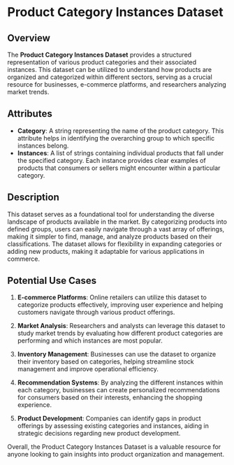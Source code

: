# Product Category Instances Dataset

## Overview
The **Product Category Instances Dataset** provides a structured representation of various product categories and their associated instances. This dataset can be utilized to understand how products are organized and categorized within different sectors, serving as a crucial resource for businesses, e-commerce platforms, and researchers analyzing market trends.

## Attributes
- **Category**: A string representing the name of the product category. This attribute helps in identifying the overarching group to which specific instances belong.
- **Instances**: A list of strings containing individual products that fall under the specified category. Each instance provides clear examples of products that consumers or sellers might encounter within a particular category.

## Description
This dataset serves as a foundational tool for understanding the diverse landscape of products available in the market. By categorizing products into defined groups, users can easily navigate through a vast array of offerings, making it simpler to find, manage, and analyze products based on their classifications. The dataset allows for flexibility in expanding categories or adding new products, making it adaptable for various applications in commerce.

## Potential Use Cases
1. **E-commerce Platforms**: Online retailers can utilize this dataset to categorize products effectively, improving user experience and helping customers navigate through various product offerings.

2. **Market Analysis**: Researchers and analysts can leverage this dataset to study market trends by evaluating how different product categories are performing and which instances are most popular.

3. **Inventory Management**: Businesses can use the dataset to organize their inventory based on categories, helping streamline stock management and improve operational efficiency.

4. **Recommendation Systems**: By analyzing the different instances within each category, businesses can create personalized recommendations for consumers based on their interests, enhancing the shopping experience.

5. **Product Development**: Companies can identify gaps in product offerings by assessing existing categories and instances, aiding in strategic decisions regarding new product development.

Overall, the Product Category Instances Dataset is a valuable resource for anyone looking to gain insights into product organization and management.